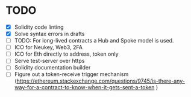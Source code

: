# TODO

* [x] Solidity code linting
* [x] Solve syntax errors in drafts
* [ ] TODO: For long-lived contracts a Hub and Spoke model is used.
* [ ] ICO for Neukey, Web3, 2FA
* [ ] ICO for Eth directly to address, token only
* [ ] Serve test-server over https
* [ ] Solidity documentation builder
* [ ] Figure out a token-receive trigger mechanism (https://ethereum.stackexchange.com/questions/9745/is-there-any-way-for-a-contract-to-know-when-it-gets-sent-a-token
)
